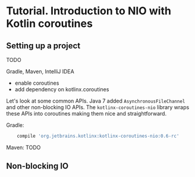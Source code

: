 # Tutorial. Introduction to NIO with Kotlin coroutines

## Setting up a project

TODO

Gradle, Maven, IntelliJ IDEA

* enable coroutines
* add dependency on kotlinx.coroutines

  
Let's look at some common APIs. Java 7 added `AsynchronousFileChannel` and other non-blocking IO APIs. The `kotlinx-coroutines-nio` library wraps these APIs into coroutines making them nice and straightforward.

Gradle:
```gradle
    compile 'org.jetbrains.kotlinx:kotlinx-coroutines-nio:0.6-rc'
```

Maven: TODO



## Non-blocking IO
  
 
 